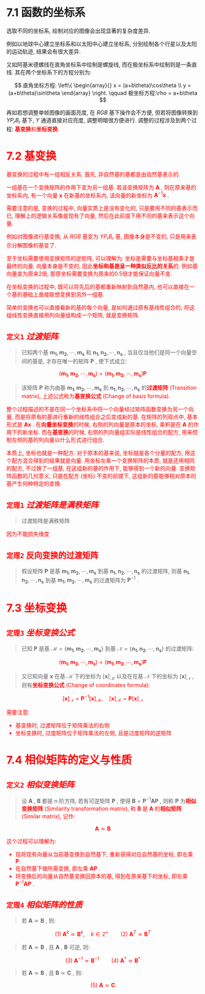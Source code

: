 
# 7.1 函数的坐标系

选取不同的坐标系, 绘制对应的图像会出现显著的复杂度差异.

例如以地球中心建立坐标系和以太阳中心建立坐标系, 分别绘制各个行星以及太阳的运动轨迹, 结果会有很大差异.

又如阿基米德螺线在直角坐标系中绘制是螺旋线, 而在极坐标系中绘制则是一条直线. 其在两个坐标系下的方程分别为:

$$
直角坐标方程:
\left\{
\begin{array}{}
x = (a+b\theta)\cos\theta \\
y = (a+b\theta)\sin\theta
\end{array}
\right. \qquad
极坐标方程:\rho = a+b\theta
$$

再如若想调整单帧图像的画面亮度, 在 $RGB$ 基下操作会不方便, 但若将图像转换到 $YP_rB_r$ 基下, $Y$ 通道直接对应亮度, 调整明暗很方便进行. 调整的过程涉及到两个过程: <font color=red><b>基变换</b></color>和<font color=red><b>坐标变换</b></color>.


# 7.2 基变换

基变换的过程中有一组相反关系. 首先, 非自然基的基都是由自然基表示的.

一组基在一个变换矩阵的作用下变为另一组基. 若该变换矩阵为 $\boldsymbol{A}$ , 则在原来基的坐标系内, 有一个向量 $\boldsymbol{x}$ 在新基的坐标系内, 该向量的新坐标为 $\boldsymbol{A}^{-1}\boldsymbol{x}$ .

需要注意的是, 变换的过程中, 向量实质上是没有变化的, 只是要用不同的基表示而已, 理解上的逻辑关系像是现有了向量, 然后在此前提下用不同的基来表示这个向量.

例如对图像进行基变换, 从 $RGB$ 基变为 $YP_rB_r$ 基, 图像本身是不变的, 只是用来表示分解图像的基变了.

至于坐标需要使用变换矩阵的逆矩阵, 可以理解为: 坐标是需要与坐标基相乘才是最终的向量. 向量本身是不变的, 因此<font color=red><b>坐标和基是呈一种类似反比的关系</b></color>的. 例如基向量变为原来2倍, 那原坐标需要变换为原来的0.5倍才能保证向量不变.

在坐标变换的过程中, 既可以将先后的基都重新映射到自然基内, 也可以直接在一个基的基础上直接联想变换到另外一组基.

简单的变换也可以直接看新的基的每个向量, 是如何通过原有基线性组合的, 将这组线性变换直接用列向量组构成一个矩阵, 就是变换矩阵.


## `定义1` $过渡矩阵$

> 已知两个基 $\boldsymbol{m_1},\boldsymbol{m_2},\cdots,\boldsymbol{m_s}$ 和 $\boldsymbol{n_1},\boldsymbol{n_2},\cdots,\boldsymbol{n_s}$ , 当且仅当他们是同一个向量空间的基是, 才存在唯一的矩阵 $\boldsymbol{P}$ , 使下式成立:

$$
(\boldsymbol{m_1},\boldsymbol{m_2},\cdots,\boldsymbol{m_s}) = (\boldsymbol{m_1},\boldsymbol{m_2},\cdots,\boldsymbol{m_s})\boldsymbol{P}
$$

> 该矩阵 $\boldsymbol{P}$ 称为由基 $\boldsymbol{m_1},\boldsymbol{m_2},\cdots,\boldsymbol{m_s}$ 到 $\boldsymbol{n_1},\boldsymbol{n_2},\cdots,\boldsymbol{n_s}$ 的<font color=red><b>过渡矩阵</b></color> (Transition matrix), 上述公式称为<font color=red><b>基变换公式</b></color> (Change of basis formula).

整个过程描述的不是在同一个坐标系中将一个向量经过矩阵函数变换为另一个向量, 而是将原有的基进行重新的线性组合之后变成新的基. 
在矩阵的列观点中, 基本形式是 $\boldsymbol{A}\boldsymbol{x}$ . 在<font color=red><b>向量坐标变换</b></color>的时候, 右侧的列向量是原本的坐标, 乘积是在 $\boldsymbol{A}$ 的作用下的新坐标. 而在<font color=red><b>基变换</b></color>的时候, 右侧的列向量组实际是线性组合的配方, 用来控制左侧的基的列向量以什么形式进行组合.

本质上, 坐标也就是一种配方. 对于原本的基来说, 坐标就是各个分量的配方, 用这个配方混合得到的结果就是向量. 
用坐标左乘一个变换矩阵的本质, 就是还用相同的配方, 不过换了一组基, 在这组新的基的作用下, 能够得到一个新的向量. 
变换矩阵函数的几何意义, 只是在配方 (坐标) 不变的前提下, 这组新的基能够相对原本的基产生何种特定的变换.


## `定理1` $过渡矩阵是满秩矩阵$

> 过渡矩阵是满秩矩阵

因为不能损失维度


## `定理2` 反向变换的过渡矩阵

> 假设矩阵 $\boldsymbol{P}$ 是基 $\boldsymbol{m_1},\boldsymbol{m_2},\cdots,\boldsymbol{m_s}$ 到基 $\boldsymbol{n_1},\boldsymbol{n_2},\cdots,\boldsymbol{n_s}$ 的过渡矩阵, 则基 $\boldsymbol{n_1},\boldsymbol{n_2},\cdots,\boldsymbol{n_s}$ 到基 $\boldsymbol{m_1},\boldsymbol{m_2},\cdots,\boldsymbol{m_s}$ 的过渡矩阵为 $\boldsymbol{P}^{-1}$ .


# 7.3 坐标变换

## `定理3` $坐标变换公式$

> 已知 $\boldsymbol{P}$ 是基 $\mathcal{M}=\{\boldsymbol{m_1},\boldsymbol{m_2},\cdots,\boldsymbol{m_s}\}$ 到基 $\mathcal{N}=\{\boldsymbol{n_1},\boldsymbol{n_2},\cdots,\boldsymbol{n_s}\}$ 的过渡矩阵:

$$
(\boldsymbol{m_1},\boldsymbol{m_2},\cdots,\boldsymbol{m_s}) = (\boldsymbol{m_1},\boldsymbol{m_2},\cdots,\boldsymbol{m_s})\boldsymbol{P}
$$

> 又已知向量 $\boldsymbol{x}$ 在基 $\mathcal{M}$ 下的坐标为 $[\boldsymbol{x}]_{\mathcal{M}}$ 以及在在基 $\mathcal{N}$ 下的坐标为 $[\boldsymbol{x}]_{\mathcal{N}}$ , 则有<font color=red><b>坐标变换公式</b></color> (Change of coordinates formula):

$$
[\boldsymbol{x}]_{\mathcal{N}} = \boldsymbol{P}^{-1}[\boldsymbol{x}]_{\mathcal{M}}, \quad [\boldsymbol{x}]_{\mathcal{M}} = \boldsymbol{P}[\boldsymbol{x}]_{\mathcal{N}}
$$

需要注意:
- 基变换时, 过渡矩阵位于矩阵乘法的右侧
- 坐标变换时, 过度矩阵位于矩阵乘法的左侧, 且是过度矩阵的逆矩阵


# 7.4 相似矩阵的定义与性质

## `定义2` $相似变换矩阵$

> 设 $\boldsymbol{A}$ , $\boldsymbol{B}$ 都是 $n$ 阶方阵, 若有可逆矩阵 $\boldsymbol{P}$ , 使得 $\boldsymbol{B} = \boldsymbol{P}^{-1}\boldsymbol{A}\boldsymbol{P}$ , 则称 $\boldsymbol{P}$ 为<font color=red><b>相似变换矩阵</b></color> (Similarity transformation matrix), 称 $\boldsymbol{B}$ 是 $\boldsymbol{A}$ 的<font color=red><b>相似矩阵</b></color> (Similar matrix), 记作:

$$
\boldsymbol{A} \simeq \boldsymbol{B}
$$

这个过程可以理解为: 
- 现将现有向量从当前基变换到自然基下, 重新获得对应自然基的坐标, 即左乘 $\boldsymbol{P}$.
- 在自然基下做所需变换, 即左乘 $\boldsymbol{A}\boldsymbol{P}$ .
- 将变换后的向量从自然基变换回原本的基, 得到在原来基下的坐标, 即左乘 $\boldsymbol{P}^{-1}\boldsymbol{A}\boldsymbol{P}$ .


## `定理4` $相似矩阵的性质$

> 若 $\boldsymbol{A} \simeq \boldsymbol{B}$ , 则:

$$
(1)\ \boldsymbol{A}^k \simeq \boldsymbol{B}^k,\quad k\in\mathbb{Z}^+\qquad
(2)\ \boldsymbol{A}^T \simeq \boldsymbol{B}^T
$$

> 若 $\boldsymbol{A} \simeq \boldsymbol{B}$ , 且 $\boldsymbol{A}$ , $\boldsymbol{B}$ 可逆, 则:

$$
(3)\ \boldsymbol{A}^{-1} \simeq \boldsymbol{B}^{-1}\qquad
(4)\ \boldsymbol{A}^* \simeq \boldsymbol{B}^*
$$

> 若 $\boldsymbol{A} \simeq \boldsymbol{B}$ , 且 $\boldsymbol{B} \simeq \boldsymbol{C}$ , 则:

$$
(5)\ \boldsymbol{A} \simeq \boldsymbol{C}
$$

